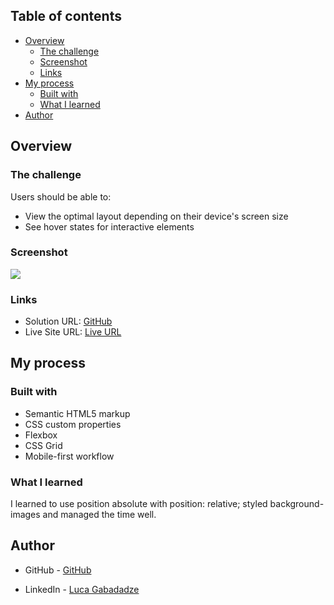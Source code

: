 ## Table of contents

- [Overview](#overview)
  - [The challenge](#the-challenge)
  - [Screenshot](#screenshot)
  - [Links](#links)
- [My process](#my-process)
  - [Built with](#built-with)
  - [What I learned](#what-i-learned)
- [Author](#author)


## Overview

### The challenge

Users should be able to:

- View the optimal layout depending on their device's screen size
- See hover states for interactive elements

### Screenshot

![](./screenshot.jpg)



### Links

- Solution URL: [GitHub](https://github.com/gabadadzeluca/equalizer-landing-page)
- Live Site URL: [Live URL](https://your-live-site-url.com)

## My process

### Built with

- Semantic HTML5 markup
- CSS custom properties
- Flexbox
- CSS Grid
- Mobile-first workflow

### What I learned

I learned to use position absolute with position: relative; styled background-images and managed the time well.



## Author

- GitHub - [GitHub](https://github.com/gabadadzeluca)

- LinkedIn - [Luca Gabadadze](https://www.linkedin.com/in/luca-gabadadze-6068b324a/)


